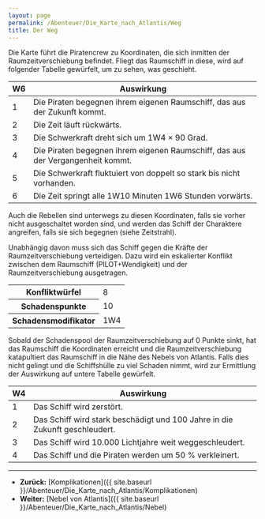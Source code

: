 ```yaml
---
layout: page
permalink: /Abenteuer/Die_Karte_nach_Atlantis/Weg
title: Der Weg
---
```




Die Karte führt die Piratencrew zu Koordinaten, die sich inmitten der Raumzeitverschiebung befindet. Fliegt das Raumschiff in diese, wird auf folgender Tabelle gewürfelt, um zu sehen, was geschieht.

<table>
<thead>
<tr><th>W6</th><th>Auswirkung</th></tr>
</thead>
<tbody>
<tr><td>1</td><td>Die Piraten begegnen ihrem eigenen Raumschiff, das aus der Zukunft kommt.</td></tr>
<tr><td>2</td><td>Die Zeit läuft rückwärts.</td></tr>
<tr><td>3</td><td>Die Schwerkraft dreht sich um 1W4 × 90 Grad.</td></tr>
<tr><td>4</td><td>Die Piraten begegnen ihrem eigenen Raumschiff, das aus der Vergangenheit kommt.</td></tr>
<tr><td>5</td><td>Die Schwerkraft fluktuiert von doppelt so stark bis nicht vorhanden.</td></tr>
<tr><td>6</td><td>Die Zeit springt alle 1W10 Minuten 1W6 Stunden vorwärts.</td></tr>
</tbody>
</table>
Auch die Rebellen sind unterwegs zu diesen Koordinaten, falls sie vorher nicht ausgeschaltet worden sind, und werden das Schiff der Charaktere angreifen, falls sie sich begegnen (siehe Zeitstrahl).

Unabhängig davon muss sich das Schiff gegen die Kräfte der Raumzeitverschiebung verteidigen. Dazu wird ein eskalierter Konflikt zwischen dem Raumschiff (PILOT+Wendigkeit) und der Raumzeitverschiebung ausgetragen.

<table>
<tbody>
<tr><th>Konfliktwürfel</th><td>8</td></tr>
<tr><th>Schadenspunkte</th><td>10</td></tr>
<tr><th>Schadensmodifikator</th><td>1W4</td></tr>
</tbody>
</table>

Sobald der Schadenspool der Raumzeitverschiebung auf 0 Punkte sinkt, hat das Raumschiff die Koordinaten erreicht und die Raumzeitverschiebung katapultiert das Raumschiff in die Nähe des Nebels von Atlantis. Falls dies nicht gelingt und die Schiffshülle zu viel Schaden nimmt, wird zur Ermittlung der Auswirkung auf untere Tabelle gewürfelt.

<table>
<thead>
<tr><th>W4</th><th>Auswirkung</th></tr>
</thead>
<tbody>
<tr><td>1</td><td>Das Schiff wird zerstört.</td></tr>
<tr><td>2</td><td>Das Schiff wird stark beschädigt und 100 Jahre in die Zukunft geschleudert.</td></tr>
<tr><td>3</td><td>Das Schiff wird 10.000 Lichtjahre weit weggeschleudert.</td></tr>
<tr><td>4</td><td>Das Schiff und die Piraten werden um 50 % verkleinert.</td></tr>
</tbody>
</table>

***

- **Zurück:** [Komplikationen]({{ site.baseurl }}/Abenteuer/Die_Karte_nach_Atlantis/Komplikationen)
- **Weiter:** [Nebel von Atlantis]({{ site.baseurl }}/Abenteuer/Die_Karte_nach_Atlantis/Nebel)

